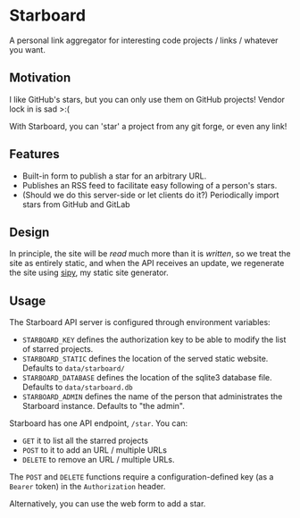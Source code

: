 # Starboard

A personal link aggregator for interesting code projects / links / whatever you want.

## Motivation

I like GitHub's stars, but you can only use them on GitHub projects! Vendor lock in is sad >:(

With Starboard, you can 'star' a project from any git forge, or even any link!

## Features

- Built-in form to publish a star for an arbitrary URL.
- Publishes an RSS feed to facilitate easy following of a person's stars.
- (Should we do this server-side or let clients do it?) Periodically import stars from GitHub and GitLab

## Design

In principle, the site will be *read* much more than it is *written*, so we treat the site as
entirely static, and when the API receives an update, we regenerate the site using [sipy](https://github.com/half-cambodian-hacker-man/sipy),
my static site generator.

## Usage

The Starboard API server is configured through environment variables:
- `STARBOARD_KEY` defines the authorization key to be able to modify the list of starred projects.
- `STARBOARD_STATIC` defines the location of the served static website. Defaults to `data/starboard/`
- `STARBOARD_DATABASE` defines the location of the sqlite3 database file. Defaults to `data/starboard.db`
- `STARBOARD_ADMIN` defines the name of the person that administrates the Starboard instance. Defaults to "the admin". 

Starboard has one API endpoint, `/star`. You can: 
- `GET` it to list all the starred projects
- `POST` to it to add an URL / multiple URLs
- `DELETE` to remove an URL / multiple URLs.

The `POST` and `DELETE` functions require a configuration-defined key (as a `Bearer` token) in the `Authorization` header.

Alternatively, you can use the web form to add a star.

<!-- TODO: Example client -->
